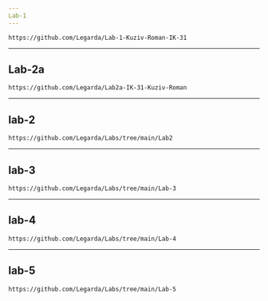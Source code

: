 ```yaml
---
Lab-1
---
```

```
https://github.com/Legarda/Lab-1-Kuziv-Roman-IK-31
```
---
Lab-2a
---
```
https://github.com/Legarda/Lab2a-IK-31-Kuziv-Roman
```
---
lab-2 
---
```
https://github.com/Legarda/Labs/tree/main/Lab2
```
---
lab-3
---
```
https://github.com/Legarda/Labs/tree/main/Lab-3
```
---
lab-4
---
```
https://github.com/Legarda/Labs/tree/main/Lab-4
```
---
lab-5
---
```
https://github.com/Legarda/Labs/tree/main/Lab-5
```

